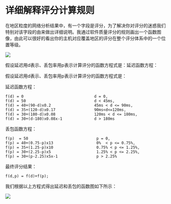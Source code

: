 # 详细解释评分计算规则

在地区粒度的网络分析结果中，有一个字段是评分，为了解决你对评分的迷惑我们特别对该字段的由来做出详细说明。我通过软件质量评分的规则画出一个函数图像，由此可以很好的看出你的主机对应覆盖地区的评分在整个评分体系中的一个位置等级。

![](https://raw.githubusercontent.com/UCloudDocs/umqa/dev/imgs/result_03.png)

假设延迟用d表示、丢包率用p表示计算评分的函数方程式是：延迟函数方程：

假设延迟用d表示、丢包率用p表示计算评分的函数方程式是：

延迟函数方程：

```
f(d) = 0                               d = 0,
f(d) = 50                              d < 45ms,
f(d) = 40+(90-d)x0.2                   45ms < d <= 90ms,
f(d) = 35+(120-d)x0.17                 90ms<d<=120ms,
f(d) = 30+(180-d)x0.08                 120ms < d <= 180ms,
f(d) = 30+(d-180)x0.08x-1              d > 180ms
```

丢包函数方程：

```
f(p)  = 50                              p = 0,
f(p) = 40+(0.75-p)x13                   0%  < p <= 0.75%,
f(p) = 35+(1.25-p)x10                   0.75% < p <= 1.25%,
f(p) = 30+(2.25-p)x5                    1.25% < p <= 2.25%,
f(p) = 30+(p-2.25)x5x-1                 p > 2.25%
```

最终评分结果：

```
f(d,p) = f(d)+f(p);
```

我们根据以上方程式得出延迟和丢包的函数图如下所示： 

![](https://raw.githubusercontent.com/UCloudDocs/umqa/dev/imgs/result_04.png)